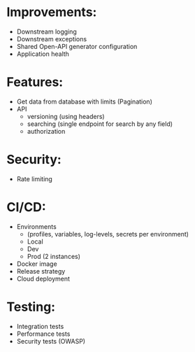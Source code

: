 # Improvements:
- Downstream logging
- Downstream exceptions
- Shared Open-API generator configuration
- Application health

# Features:
- Get data from database with limits (Pagination)
- API
  - versioning (using headers)
  - searching (single endpoint for search by any field)
  - authorization

# Security:
- Rate limiting

# CI/CD:
- Environments
  - (profiles, variables, log-levels, secrets per environment)
  - Local
  - Dev
  - Prod (2 instances)
- Docker image
- Release strategy
- Cloud deployment

# Testing:
- Integration tests
- Performance tests
- Security tests (OWASP)
